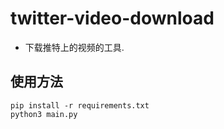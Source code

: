 # twitter-video-download
 - 下载推特上的视频的工具.

## 使用方法
```
pip install -r requirements.txt
python3 main.py
```
